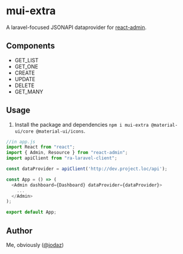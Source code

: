 # mui-extra

A laravel-focused JSONAPI dataprovider for [react-admin](https://github.com/marmelab/react-admin).

## Components

- GET_LIST
- GET_ONE
- CREATE
- UPDATE
- DELETE
- GET_MANY

## Usage

1. Install the package and dependencies `npm i mui-extra @material-ui/core @material-ui/icons`.

``` javascript
//in app.js
import React from "react";
import { Admin, Resource } from "react-admin";
import apiClient from "ra-laravel-client";

const dataProvider = apiClient('http://dev.project.loc/api');

const App = () => (
  <Admin dashboard={Dashboard} dataProvider={dataProvider}>
    ...
  </Admin>
);

export default App;
```

## Author

Me, obviously ([@jodaz](https://twitter.com/jodaz))


